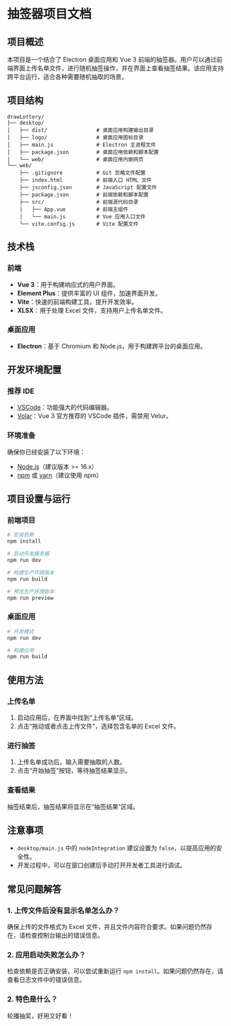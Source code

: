 # 抽签器项目文档

## 项目概述

本项目是一个结合了 Electron 桌面应用和 Vue 3 前端的抽签器。用户可以通过前端界面上传名单文件，进行随机抽签操作，并在界面上查看抽签结果。该应用支持跨平台运行，适合各种需要随机抽取的场景。

## 项目结构

```plaintext
drawLottery/
├── desktop/
│   ├── dist/                # 桌面应用构建输出目录
│   ├── logo/                # 桌面应用图标目录
│   ├── main.js              # Electron 主进程文件
│   ├── package.json         # 桌面应用依赖和脚本配置
│   └── web/                 # 桌面应用内嵌网页
└── web/
    ├── .gitignore           # Git 忽略文件配置
    ├── index.html           # 前端入口 HTML 文件
    ├── jsconfig.json        # JavaScript 配置文件
    ├── package.json         # 前端依赖和脚本配置
    ├── src/                 # 前端源代码目录
    │   ├── App.vue          # 前端主组件
    │   └── main.js          # Vue 应用入口文件
    └── vite.config.js       # Vite 配置文件
```

## 技术栈

### 前端

-   **Vue 3**：用于构建响应式的用户界面。
-   **Element Plus**：提供丰富的 UI 组件，加速界面开发。
-   **Vite**：快速的前端构建工具，提升开发效率。
-   **XLSX**：用于处理 Excel 文件，支持用户上传名单文件。

### 桌面应用

-   **Electron**：基于 Chromium 和 Node.js，用于构建跨平台的桌面应用。

## 开发环境配置

### 推荐 IDE

-   [VSCode](https://code.visualstudio.com/)：功能强大的代码编辑器。
-   [Volar](https://marketplace.visualstudio.com/items?itemName=Vue.volar)：Vue 3 官方推荐的 VSCode 插件，需禁用 Vetur。

### 环境准备

确保你已经安装了以下环境：

-   [Node.js](https://nodejs.org/)（建议版本 >= 16.x）
-   [npm](https://www.npmjs.com/) 或 [yarn](https://yarnpkg.com/)（建议使用 npm）

## 项目设置与运行

### 前端项目

```bash
# 安装依赖
npm install

# 启动开发服务器
npm run dev

# 构建生产环境版本
npm run build

# 预览生产环境版本
npm run preview
```

### 桌面应用

```bash
# 开发模式
npm run dev

# 构建应用
npm run build
```

## 使用方法

### 上传名单

1. 启动应用后，在界面中找到“上传名单”区域。
2. 点击“拖动或者点击上传文件”，选择包含名单的 Excel 文件。

### 进行抽签

1. 上传名单成功后，输入需要抽取的人数。
2. 点击“开始抽签”按钮，等待抽签结果显示。

### 查看结果

抽签结束后，抽签结果将显示在“抽签结果”区域。

## 注意事项

-   `desktop/main.js` 中的 `nodeIntegration` 建议设置为 `false`，以提高应用的安全性。
-   开发过程中，可以在窗口创建后手动打开开发者工具进行调试。

## 常见问题解答

### 1. 上传文件后没有显示名单怎么办？

确保上传的文件格式为 Excel 文件，并且文件内容符合要求。如果问题仍然存在，请检查控制台输出的错误信息。

### 2. 应用启动失败怎么办？

检查依赖是否正确安装，可以尝试重新运行 `npm install`。如果问题仍然存在，请查看日志文件中的错误信息。

### 2. 特色是什么？

轮播抽奖，好用又好看！
